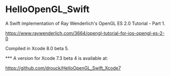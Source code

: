 # HelloOpenGL_Swift

A Swift implementation of Ray Wenderlich's OpenGL ES 2.0 Tutorial - Part 1.

https://www.raywenderlich.com/3664/opengl-tutorial-for-ios-opengl-es-2-0

Compiled in Xcode 8.0 beta 5.

*** A version for Xcode 7.3 beta 4 is available at:

https://github.com/drouck/HelloOpenGL_Swift_Xcode7
